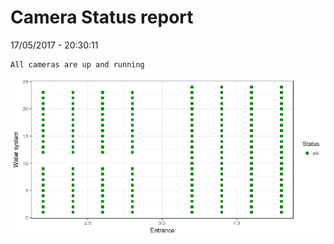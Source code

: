 Camera Status report
================
17/05/2017 - 20:30:11

    All cameras are up and running

![](camreport_files/figure-markdown_github/unnamed-chunk-2-1.png)

